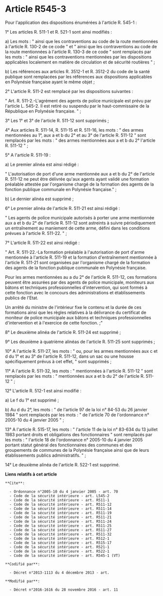 # Article R545-3

Pour l'application des dispositions énumérées à l'article R. 545-1 : 

1° Les articles R. 511-1 et R. 521-1 sont ainsi modifiés : 

a) Les mots : " ainsi que les contraventions au code de la route mentionnées à l'article R. 130-2 de ce code " et " ainsi que
les contraventions au code de la route mentionnées à l'article R. 130-3 de ce code " sont remplacés par les mots : " ainsi
que les contraventions mentionnées par les dispositions applicables localement en matière de circulation et de sécurité
routières " ; 

b) Les références aux articles R. 3512-1 et R. 3512-2 du code de la santé publique sont remplacées par les références aux
dispositions applicables en Polynésie française ayant le même objet ; 

2° L'article R. 511-2 est remplacé par les dispositions suivantes : 

" Art. R. 511-2.-L'agrément des agents de police municipale est prévu par l'article L. 545-2. Il est retiré ou suspendu par
le haut-commissaire de la République en Polynésie française. " ; 

3° Les 1° et 3° de l'article R. 511-12 sont supprimés ; 

4° Aux articles R. 511-14, R. 511-15 et R. 511-16, les mots : " des armes mentionnées au 1°, aux a et b du 2° et au 3° de
l'article R. 511-12 " sont remplacés par les mots : " des armes mentionnées aux a et b du 2° l'article R. 511-12 " ; 

5° A l'article R. 511-19 : 

a) Le premier alinéa est ainsi rédigé : 

" L'autorisation de port d'une arme mentionnée aux a et b du 2° de l'article R. 511-12 ne peut être délivrée qu'aux agents
ayant validé une formation préalable attestée par l'organisme chargé de la formation des agents de la fonction publique
communale en Polynésie française." ; 

b) Le dernier alinéa est supprimé ;

6° Le premier alinéa de l'article R. 511-21 est ainsi rédigé : 

" Les agents de police municipale autorisés à porter une arme mentionnée aux a et b du 2° de l'article R. 511-12 sont
astreints à suivre périodiquement un entraînement au maniement de cette arme, défini dans les conditions prévues à l'article
R. 511-22. " ; 

7° L'article R. 511-22 est ainsi rédigé : 

" Art. R. 511-22.-La formation préalable à l'autorisation de port d'arme mentionnée à l'article R. 511-19 et la formation
d'entraînement mentionnée à l'article R. 511-21 sont organisées par l'organisme chargé de la formation des agents de la
fonction publique communale en Polynésie française. 

Pour les armes mentionnées au a du 2° de l'article R. 511-12, ces formations peuvent être assurées par des agents de police
municipale, moniteurs aux bâtons et techniques professionnelles d'intervention, qui sont formés à cette fonction avec le
concours des administrations et établissements publics de l'Etat. 

Un arrêté du ministre de l'intérieur fixe le contenu et la durée de ces formations ainsi que les règles relatives à la
délivrance du certificat de moniteur de police municipale aux bâtons et techniques professionnelles d'intervention et à
l'exercice de cette fonction. ;"

8° Le deuxième alinéa de l'article R. 511-24 est supprimé ; 

9° Les deuxième à quatrième alinéas de l'article R. 511-25 sont supprimés ; 

10° A l'article R. 511-27, les mots : " ou, pour les armes mentionnées aux c et d du 1° et au 3° de l'article R. 511-12, dans
un sac ou une housse spécifiquement prévus à cet effet, " sont supprimés ; 

11° A l'article R. 511-32, les mots : " mentionnées à l'article R. 511-12 " sont remplacés par les mots : " mentionnées aux a
et b du 2° de l'article R. 511-12 " ; 

12° L'article R. 512-1 est ainsi modifié : 

a) Le f du 1° est supprimé ; 

b) Au d du 2°, les mots : " de l'article 97 de la loi n° 84-53 du 26 janvier 1984 " sont remplacés par les mots : " de
l'article 70 de l'ordonnance n° 2005-10 du 4 janvier 2005 " ; 

13° A l'article R. 515-17, les mots : " l'article 11 de la loi n° 83-634 du 13 juillet 1983 portant droits et obligations des
fonctionnaires " sont remplacés par les mots : " l'article 18 de l'ordonnance n° 2005-10 du 4 janvier 2005 portant statut
général des fonctionnaires des communes et des groupements de communes de la Polynésie française ainsi que de leurs
établissements publics administratifs. " ; 

14° Le deuxième alinéa de l'article R. 522-1 est supprimé.

**Liens relatifs à cet article**

	**Cite**:

	  - Ordonnance n°2005-10 du 4 janvier 2005 - art. 70
	  - Code de la sécurité intérieure - art. L545-2
	  - Code de la sécurité intérieure - art. R511-1
	  - Code de la sécurité intérieure - art. R511-12
	  - Code de la sécurité intérieure - art. R511-14
	  - Code de la sécurité intérieure - art. R511-19
	  - Code de la sécurité intérieure - art. R511-21
	  - Code de la sécurité intérieure - art. R511-24
	  - Code de la sécurité intérieure - art. R511-25
	  - Code de la sécurité intérieure - art. R511-27
	  - Code de la sécurité intérieure - art. R511-32
	  - Code de la sécurité intérieure - art. R512-1
	  - Code de la sécurité intérieure - art. R515-17
	  - Code de la sécurité intérieure - art. R521-1
	  - Code de la sécurité intérieure - art. R522-1
	  - Code de la sécurité intérieure - art. R545-1 (VT)

	**Codifié par**:

	  - Décret n°2013-1113 du 4 décembre 2013 - art.

	**Modifié par**:

	  - Décret n°2016-1616 du 28 novembre 2016 - art. 11
